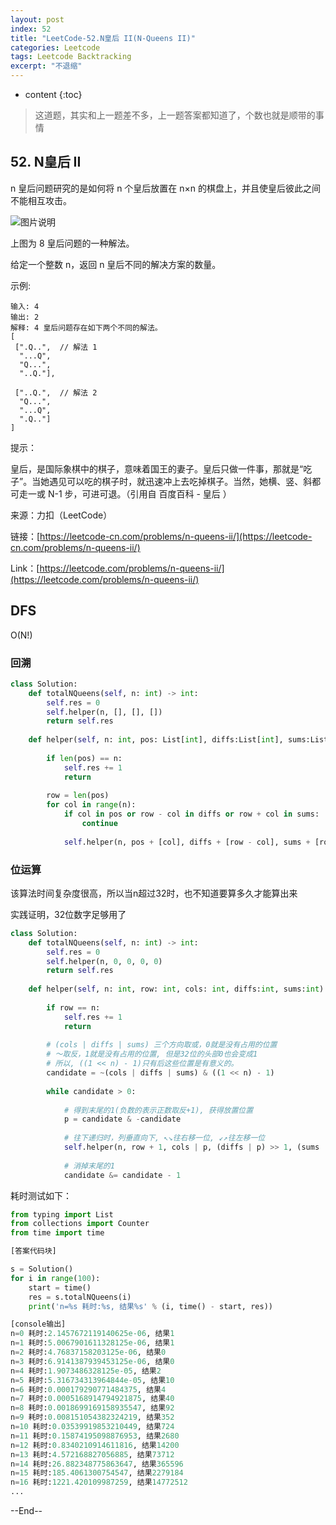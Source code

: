 ```yaml
---
layout: post
index: 52
title: "LeetCode-52.N皇后 II(N-Queens II)"
categories: Leetcode
tags: Leetcode Backtracking
excerpt: "不退缩"
---
```


* content
{:toc}

> 这道题，其实和上一题差不多，上一题答案都知道了，个数也就是顺带的事情

## 52. N皇后 II

n 皇后问题研究的是如何将 n 个皇后放置在 n×n 的棋盘上，并且使皇后彼此之间不能相互攻击。

![图片说明]({{site.static}}/images/leetcode-algorithm-51.png)

上图为 8 皇后问题的一种解法。

给定一个整数 n，返回 n 皇后不同的解决方案的数量。

示例:

```
输入: 4
输出: 2
解释: 4 皇后问题存在如下两个不同的解法。
[
 [".Q..",  // 解法 1
  "...Q",
  "Q...",
  "..Q."],

 ["..Q.",  // 解法 2
  "Q...",
  "...Q",
  ".Q.."]
]
```

提示：

皇后，是国际象棋中的棋子，意味着国王的妻子。皇后只做一件事，那就是“吃子”。当她遇见可以吃的棋子时，就迅速冲上去吃掉棋子。当然，她横、竖、斜都可走一或 N-1 步，可进可退。（引用自 百度百科 - 皇后 ）


来源：力扣（LeetCode）

链接：[https://leetcode-cn.com/problems/n-queens-ii/](https://leetcode-cn.com/problems/n-queens-ii/)

Link：[https://leetcode.com/problems/n-queens-ii/](https://leetcode.com/problems/n-queens-ii/)

## DFS

O(N!)

### 回溯

```python
class Solution:
    def totalNQueens(self, n: int) -> int:
        self.res = 0
        self.helper(n, [], [], [])
        return self.res
        
    def helper(self, n: int, pos: List[int], diffs:List[int], sums:List[int]) -> None:
        
        if len(pos) == n:
            self.res += 1
            return
        
        row = len(pos) 
        for col in range(n):   
            if col in pos or row - col in diffs or row + col in sums:
                continue
            
            self.helper(n, pos + [col], diffs + [row - col], sums + [row + col])
```

### 位运算

该算法时间复杂度很高，所以当n超过32时，也不知道要算多久才能算出来

实践证明，32位数字足够用了

```python
class Solution:
    def totalNQueens(self, n: int) -> int:
        self.res = 0
        self.helper(n, 0, 0, 0, 0)
        return self.res
        
    def helper(self, n: int, row: int, cols: int, diffs:int, sums:int) -> None:
        
        if row == n:
            self.res += 1
            return
        
        # (cols | diffs | sums) 三个方向取或，0就是没有占用的位置
        # ～取反，1就是没有占用的位置, 但是32位的头部0也会变成1 
        # 所以, ((1 << n) - 1)只有后这些位置是有意义的。
        candidate = ~(cols | diffs | sums) & ((1 << n) - 1) 
        
        while candidate > 0:
            
            # 得到末尾的1(负数的表示正数取反+1), 获得放置位置
            p = candidate & -candidate 
            
            # 往下递归时，列垂直向下, ↖️↘️往右移一位, ↙️↗️往左移一位
            self.helper(n, row + 1, cols | p, (diffs | p) >> 1, (sums | p) << 1)
            
            # 消掉末尾的1
            candidate &= candidate - 1 
```

耗时测试如下：

```python
from typing import List
from collections import Counter
from time import time

[答案代码块]

s = Solution()
for i in range(100):
    start = time()
    res = s.totalNQueens(i)
    print('n=%s 耗时:%s, 结果%s' % (i, time() - start, res))

[console输出]
n=0 耗时:2.1457672119140625e-06, 结果1
n=1 耗时:5.0067901611328125e-06, 结果1
n=2 耗时:4.76837158203125e-06, 结果0
n=3 耗时:6.9141387939453125e-06, 结果0
n=4 耗时:1.9073486328125e-05, 结果2
n=5 耗时:5.316734313964844e-05, 结果10
n=6 耗时:0.000179290771484375, 结果4
n=7 耗时:0.0005168914794921875, 结果40
n=8 耗时:0.0018699169158935547, 结果92
n=9 耗时:0.008151054382324219, 结果352
n=10 耗时:0.03539919853210449, 结果724
n=11 耗时:0.15874195098876953, 结果2680
n=12 耗时:0.8340210914611816, 结果14200
n=13 耗时:4.572168827056885, 结果73712
n=14 耗时:26.882348775863647, 结果365596
n=15 耗时:185.4061300754547, 结果2279184
n=16 耗时:1221.420109987259, 结果14772512
...
```

--End--